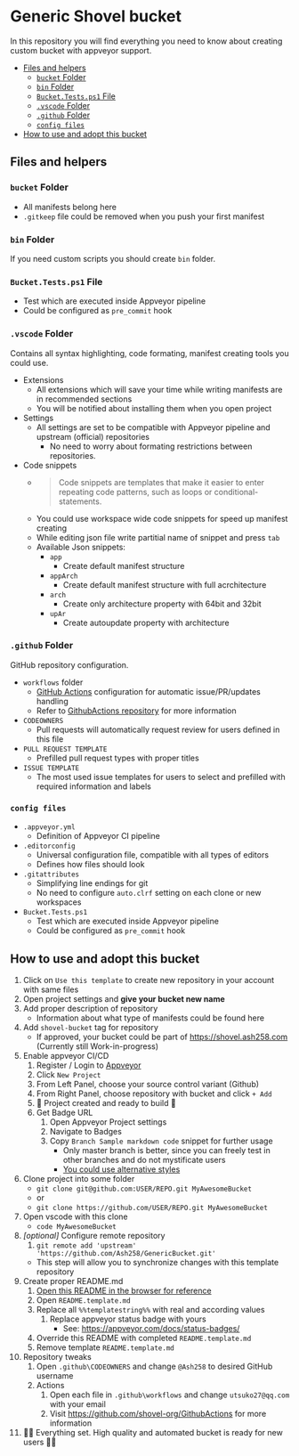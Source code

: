 # Generic Shovel bucket

In this repository you will find everything you need to know about creating custom bucket with appveyor support.

- [Files and helpers](#files-and-helpers)
    - [`bucket` Folder](#bucket-folder)
    - [`bin` Folder](#bin-folder)
    - [`Bucket.Tests.ps1` File](#buckettestsps1-file)
    - [`.vscode` Folder](#vscode-folder)
    - [`.github` Folder](#github-folder)
    - [`config files`](#config-files)
- [How to use and adopt this bucket](#how-to-use-and-adopt-this-bucket)

## Files and helpers

### `bucket` Folder

- All manifests belong here
- `.gitkeep` file could be removed when you push your first manifest

### `bin` Folder

If you need custom scripts you should create `bin` folder.

### `Bucket.Tests.ps1` File

- Test which are executed inside Appveyor pipeline
- Could be configured as `pre_commit` hook

### `.vscode` Folder

Contains all syntax highlighting, code formating, manifest creating tools you could use.

- Extensions
    - All extensions which will save your time while writing manifests are in recommended sections
    - You will be notified about installing them when you open project
- Settings
    - All settings are set to be compatible with Appveyor pipeline and upstream (official) repositories
        - No need to worry about formating restrictions between repositories.
- Code snippets
    - > Code snippets are templates that make it easier to enter repeating code patterns, such as loops or conditional-statements.
    - You could use workspace wide code snippets for speed up manifest creating
    - While editing json file write partitial name of snippet and press `tab`
    - Available Json snippets:
        - `app`
            - Create default manifest structure
        - `appArch`
            - Create default manifest structure with full acrchitecture
        - `arch`
            - Create only architecture property with 64bit and 32bit
        - `upAr`
            - Create autoupdate property with architecture

### `.github` Folder

GitHub repository configuration.

- `workflows` folder
    - [GitHub Actions](https://github.com/features/actions) configuration for automatic issue/PR/updates handling
    - Refer to [GithubActions repository](https://github.com/shovel-org/GithubActions) for more information
- `CODEOWNERS`
    - Pull requests will automatically request review for users defined in this file
- `PULL REQUEST TEMPLATE`
    - Prefilled pull request types with proper titles
- `ISSUE TEMPLATE`
    - The most used issue templates for users to select and prefilled with required information and labels

### `config files`

- `.appveyor.yml`
    - Definition of Appveyor CI pipeline
- `.editorconfig`
    - Universal configuration file, compatible with all types of editors
    - Defines how files should look
- `.gitattributes`
    - Simplifying line endings for git
    - No need to configure `auto.clrf` setting on each clone or new workspaces
- `Bucket.Tests.ps1`
    - Test which are executed inside Appveyor pipeline
    - Could be configured as `pre_commit` hook

## How to use and adopt this bucket

1. Click on `Use this template` to create new repository in your account with same files
1. Open project settings and **give your bucket new name**
1. Add proper description of repository
    - Information about what type of manifests could be found here
1. Add `shovel-bucket` tag for repository
    - If approved, your bucket could be part of <https://shovel.ash258.com> (Currently still Work-in-progress)
1. Enable appveyor CI/CD
    1. Register / Login to [Appveyor](https://ci.appveyor.com/login)
    1. Click `New Project`
    1. From Left Panel, choose your source control variant (Github)
    1. From Right Panel, choose repository with bucket and click `+ Add`
    1. 🎉 Project created and ready to build 🎉
    1. Get Badge URL
        1. Open Appveyor Project settings
        1. Navigate to Badges
        1. Copy `Branch Sample markdown code` snippet for further usage
            - Only master branch is better, since you can freely test in other branches and do not mystificate users
            - [You could use alternative styles](https://shields.io/category/build#styles)
1. Clone project into some folder
    - `git clone git@github.com:USER/REPO.git MyAwesomeBucket`
    - or
    - `git clone https://github.com/USER/REPO.git MyAwesomeBucket`
1. Open vscode with this clone
    - `code MyAwesomeBucket`
1. _[optional]_ Configure remote repository
    1. `git remote add 'upstream' 'https://github.com/Ash258/GenericBucket.git'`
    - This step will allow you to synchronize changes with this template repository
1. Create proper README.md
    1. [Open this README in the browser for reference](https://github.com/shovel-org/GenericBucket/tree/main/README.md)
    1. Open `README.template.md`
    1. Replace all `%%templatestring%%` with real and according values
        1. Replace appveyor status badge with yours
            - See: <https://appveyor.com/docs/status-badges/>
    1. Override this README with completed `README.template.md`
    1. Remove template `README.template.md`
1. Repository tweaks
    1. Open `.github\CODEOWNERS` and change `@Ash258` to desired GitHub username
    1. Actions
        1. Open each file in `.github\workflows` and change `utsuko27@qq.com` with your email
        1. Visit <https://github.com/shovel-org/GithubActions> for more information
1. 🎉🎉 Everything set. High quality and automated bucket is ready for new users 🎉🎉
